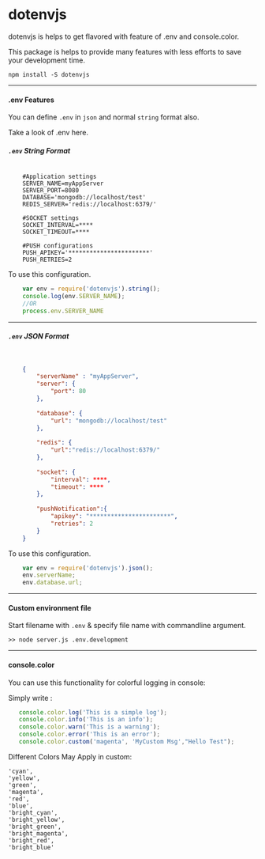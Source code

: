 # dotenvjs

dotenvjs is helps to get flavored with feature of .env and console.color.

This package is helps to provide many features with less efforts to save your development time.

`npm install -S dotenvjs`

------------------------------------------
#### .env Features

You can define `.env` in `json` and normal `string` format also.

Take a look of .env here.

##### `.env` String Format
```
    
    #Application settings
    SERVER_NAME=myAppServer
    SERVER_PORT=8080
    DATABASE='mongodb://localhost/test'
    REDIS_SERVER='redis://localhost:6379/'
    
    #SOCKET settings
    SOCKET_INTERVAL=****
    SOCKET_TIMEOUT=****
    
    #PUSH configurations
    PUSH_APIKEY='***********************'
    PUSH_RETRIES=2
```

To use this configuration. 

```js
    var env = require('dotenvjs').string();
    console.log(env.SERVER_NAME);
    //OR
    process.env.SERVER_NAME
```
------------------------------------------
##### `.env` JSON Format

```json


    {
        "serverName" : "myAppServer",
        "server": {
            "port": 80
        },
    
        "database": {
            "url": "mongodb://localhost/test"
        },
    
        "redis": {
            "url":"redis://localhost:6379/"
        },
    
        "socket": {
            "interval": ****,
            "timeout": ****
        },
    
        "pushNotification":{
            "apikey": "***********************",
            "retries": 2
        }
    }

```

To use this configuration.

```js
    var env = require('dotenvjs').json();
    env.serverName;
    env.database.url;
```
    
------------------------------------------

#### Custom environment file

Start filename with `.env` & specify file name with commandline argument.

`>> node server.js .env.development`

------------------------------------------
#### console.color

You can use this functionality for colorful logging in console:
 
 Simply write :
 
 ```js
    console.color.log('This is a simple log');
    console.color.info('This is an info');
    console.color.warn('This is a warning');
    console.color.error('This is an error');
    console.color.custom('magenta', 'MyCustom Msg',"Hello Test");
 ```
 
 Different Colors May Apply in custom:
 
    'cyan',
    'yellow',
    'green',
    'magenta',
    'red',
    'blue',
    'bright_cyan',
    'bright_yellow',
    'bright_green',
    'bright_magenta',
    'bright_red',
    'bright_blue'